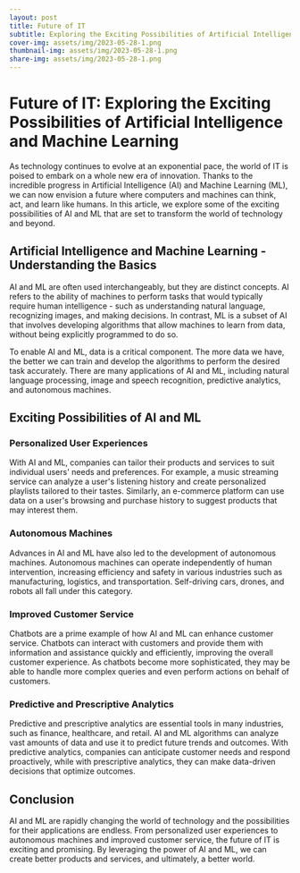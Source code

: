 ```yaml
---
layout: post
title: Future of IT
subtitle: Exploring the Exciting Possibilities of Artificial Intelligence and Machine Learning
cover-img: assets/img/2023-05-28-1.png
thumbnail-img: assets/img/2023-05-28-1.png
share-img: assets/img/2023-05-28-1.png
---
```


# Future of IT: Exploring the Exciting Possibilities of Artificial Intelligence and Machine Learning

As technology continues to evolve at an exponential pace, the world of IT is poised to embark on a whole new era of innovation. Thanks to the incredible progress in Artificial Intelligence (AI) and Machine Learning (ML), we can now envision a future where computers and machines can think, act, and learn like humans. In this article, we explore some of the exciting possibilities of AI and ML that are set to transform the world of technology and beyond.

## Artificial Intelligence and Machine Learning - Understanding the Basics

AI and ML are often used interchangeably, but they are distinct concepts. AI refers to the ability of machines to perform tasks that would typically require human intelligence - such as understanding natural language, recognizing images, and making decisions. In contrast, ML is a subset of AI that involves developing algorithms that allow machines to learn from data, without being explicitly programmed to do so.

To enable AI and ML, data is a critical component. The more data we have, the better we can train and develop the algorithms to perform the desired task accurately. There are many applications of AI and ML, including natural language processing, image and speech recognition, predictive analytics, and autonomous machines.

## Exciting Possibilities of AI and ML

### Personalized User Experiences

With AI and ML, companies can tailor their products and services to suit individual users' needs and preferences. For example, a music streaming service can analyze a user's listening history and create personalized playlists tailored to their tastes. Similarly, an e-commerce platform can use data on a user's browsing and purchase history to suggest products that may interest them.

### Autonomous Machines

Advances in AI and ML have also led to the development of autonomous machines. Autonomous machines can operate independently of human intervention, increasing efficiency and safety in various industries such as manufacturing, logistics, and transportation. Self-driving cars, drones, and robots all fall under this category.

### Improved Customer Service

Chatbots are a prime example of how AI and ML can enhance customer service. Chatbots can interact with customers and provide them with information and assistance quickly and efficiently, improving the overall customer experience. As chatbots become more sophisticated, they may be able to handle more complex queries and even perform actions on behalf of customers.

### Predictive and Prescriptive Analytics

Predictive and prescriptive analytics are essential tools in many industries, such as finance, healthcare, and retail. AI and ML algorithms can analyze vast amounts of data and use it to predict future trends and outcomes. With predictive analytics, companies can anticipate customer needs and respond proactively, while with prescriptive analytics, they can make data-driven decisions that optimize outcomes.

## Conclusion

AI and ML are rapidly changing the world of technology and the possibilities for their applications are endless. From personalized user experiences to autonomous machines and improved customer service, the future of IT is exciting and promising. By leveraging the power of AI and ML, we can create better products and services, and ultimately, a better world.